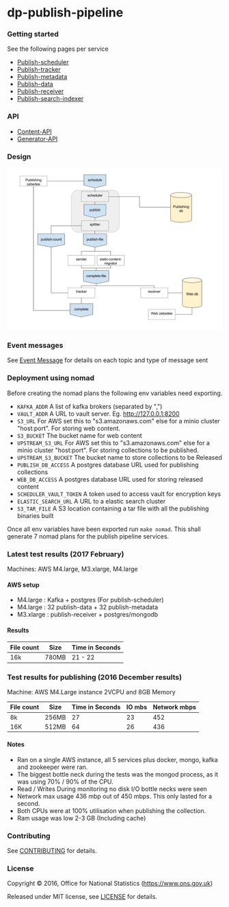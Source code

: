 dp-publish-pipeline
================

### Getting started
See the following pages per service
* [Publish-scheduler](publish-scheduler/README.md)
* [Publish-tracker](publish-tracker/README.md)
* [Publish-metadata](publish-metadata/README.md)
* [Publish-data](publish-data/README.md)
* [Publish-receiver](publish-receiver/README.md)
* [Publish-search-indexer](Publish-search-indexer/README.md)

### API
* [Content-API](content-api/README.md)
* [Generator-API](generator-api/README.md)

### Design
![alt Design](doc/design.png)

### Event messages
See [Event Message](doc/Messages.md) for details on each topic and type of message sent

### Deployment using nomad
Before creating the nomad plans the following env variables need exporting.

* ```KAFKA_ADDR``` A list of kafka brokers (separated by ",")
* ```VAULT_ADDR``` A URL to vault server. Eg. http://127.0.0.1:8200
* ```S3_URL``` For AWS set this to "s3.amazonaws.com" else for a minio cluster "host:port". For storing web content.
* ```S3_BUCKET``` The bucket name for web content
* ```UPSTREAM_S3_URL``` For AWS set this to "s3.amazonaws.com" else for a minio cluster "host:port". For storing collections to be published.
* ```UPSTREAM_S3_BUCKET``` The bucket name to store collections to be Released
* ```PUBLISH_DB_ACCESS``` A postgres database URL used for publishing collections
* ```WEB_DB_ACCESS``` A postgres database URL used for storing released content
* ```SCHEDULER_VAULT_TOKEN``` A token used to access vault for encryption keys
* ```ELASTIC_SEARCH_URL``` A URL to a elastic search cluster
* ```S3_TAR_FILE``` A S3 location containing a tar file with all the publishing binaries built

Once all env variables have been exported run ```make nomad```. This shall generate 7 nomad
plans for the publish pipeline services.

### Latest test results (2017 February)
Machines: AWS M4.large, M3.xlarge, M4.large

#### AWS setup
* M4.large : Kafka + postgres (For publish-scheduler)
* M4.large : 32 publish-data + 32 publish-metadata
* M3.xlarge : publish-receiver + postgres/mongodb

#### Results
| File count | Size   |  Time in Seconds   |
|------------|--------|--------------------|
| 16k         | 780MB  |  21 - 22          |

### Test results for publishing (2016 December results)
Machine: AWS M4.Large instance 2VCPU and 8GB Memory

| File count | Size   |  Time in Seconds   |  IO mbs  | Network mbps |
|------------|--------|--------------------|----------|--------------|
| 8k         | 256MB  |  27                |  23      |  452         |
| 16K        | 512MB  |  64                |  26      |  436         |

#### Notes
* Ran on a single AWS instance, all 5 services plus docker, mongo, kafka and zookeeper were ran.
* The biggest bottle neck during the tests was the mongod process, as it was using 70% / 90% of the CPU.
* Read / Writes During monitoring no disk I/O bottle necks were seen
* Network max usage 436 mbp out of 450 mbps. This only lasted for a second.
* Both CPUs were at 100% utilisation when publishing the collection.
* Ram usage was low 2-3 GB (Including cache)

### Contributing

See [CONTRIBUTING](CONTRIBUTING.md) for details.

### License

Copyright ©‎ 2016, Office for National Statistics (https://www.ons.gov.uk)

Released under MIT license, see [LICENSE](LICENSE.md) for details.
